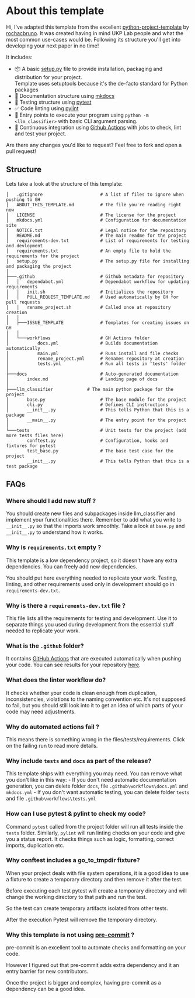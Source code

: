 # About this template

Hi, I've adapted this template from the excellent [python-project-template](https://github.com/rochacbruno/python-project-template/) by [rochacbruno](https://github.com/rochacbruno). It was created having in mind UKP Lab people and what the most common use-cases would be. Following its structure you'll get into developing your next paper in no time!

It includes:

- 📦 A basic [setup.py](setup.py) file to provide installation, packaging and distribution for your project.  
  Template uses setuptools because it's the de-facto standard for Python packages
- 📃 Documentation structure using [mkdocs](http://www.mkdocs.org)
- 🧪 Testing structure using [pytest](https://docs.pytest.org/en/latest/)
- ✅ Code linting using [pylint](https://pypi.org/project/pylint/)
- 🎯 Entry points to execute your program using `python -m <llm_classifier>` with basic CLI argument parsing.
- 🔄 Continuous integration using [Github Actions](https://github.com/UKPLab/llm_classifier/actions) with jobs to check, lint and test your project.

Are there any changes you'd like to request? Feel free to fork and open a pull request!

## Structure

Lets take a look at the structure of this template:

```text
│   .gitignore                      # A list of files to ignore when pushing to GH
│   ABOUT_THIS_TEMPLATE.md          # The file you're reading right now
│   LICENSE                         # The license for the project
│   mkdocs.yml                      # Configuration for documentation site
│   NOTICE.txt                      # Legal notice for the repository
│   README.md                       # The main readme for the project
│   requirements-dev.txt            # List of requirements for testing and devlopment
│   requirements.txt                # An empty file to hold the requirements for the project
│   setup.py                        # The setup.py file for installing and packaging the project
│
├───.github                         # Github metadata for repository
│   │   dependabot.yml              # Dependabot workflow for updating requirements
│   │   init.sh                     # Initializes the repository
│   │   PULL_REQUEST_TEMPLATE.md    # Used automatically by GH for pull requests
│   │   rename_project.sh           # Called once at repository creation
│   │
│   ├───ISSUE_TEMPLATE              # Templates for creating issues on GH 
│   │
│   └───workflows                   # GH Actions folder
│           docs.yml                # Builds documentation automatically
│           main.yml                # Runs install and file checks
│           rename_project.yml      # Renames repository at creation
│           tests.yml               # Run all tests in 'tests' folder
│
├───docs                            # Auto-generated documentation 
│       index.md                    # Landing page of docs
│
├───llm_classifier             # The main python package for the project
│       base.py                     # The base module for the project
│       cli.py                      # Defines CLI instructions
│       __init__.py                 # This tells Python that this is a package
│       __main__.py                 # The entry point for the project
│
└───tests                           # Unit tests for the project (add more tests files here)
        conftest.py                 # Configuration, hooks and fixtures for pytest
        test_base.py                # The base test case for the project
        __init__.py                 # This tells Python that this is a test package
```

## FAQs


### Where should I add new stuff ?

You should create new files and subpackages inside llm_classifier and implement your functionalities there. Remember to add what you write to `__init__.py` so that the imports work smoothly. Take a look at `base.py` and `__init__.py` to understand how it works.

### Why is `requirements.txt` empty ?

This template is a low dependency project, so it doesn't have any extra dependencies.
You can freely add new dependencies.

You should put here everything needed to replicate your work. 
Testing, linting, and other requirements used only in development should go in `requirements-dev.txt`.

### Why is there a `requirements-dev.txt` file ?

This file lists all the requirements for testing and development. Use it to separate things you used during development from the essential stuff needed to replicate your work.

### What is the `.github` folder?

It contains [GitHub Actions](https://docs.github.com/en/actions) that are executed automatically when pushing your code. You can see results for your repository [here](https://github.com/UKPLab/llm_classifier/actions).

### What does the linter workflow do?

It checks whether your code is clean enough from duplication, inconsistencies, violations to the naming convention etc.
It's not supposed to fail, but you should still look into it to get an idea of which parts of your code may need adjustments.

### Why do automated actions fail ?

This means there is something wrong in the files/tests/requirements. 
Click on the failing run to read more details.

### Why include `tests` and `docs` as part of the release?

This template ships with everything you may need. You can remove what you don't like in this way:
    - If you don't need automatic documentation generation, you can delete folder `docs`, file `.github\workflows\docs.yml` and `mkdocs.yml`
    - If you don't want automatic testing, you can delete folder `tests` and file `.github\workflows\tests.yml`

### How can I use pytest & pylint to check my code?

Command `pytest` called from the project folder will run all tests inside the `tests` folder.
Similarly, `pylint` will run linting checks on your code and give you a status report.
It checks things such as logic, formatting, correct imports, duplication etc. 

### Why conftest includes a go_to_tmpdir fixture?

When your project deals with file system operations, it is a good idea to use
a fixture to create a temporary directory and then remove it after the test.

Before executing each test pytest will create a temporary directory and will
change the working directory to that path and run the test.

So the test can create temporary artifacts isolated from other tests.

After the execution Pytest will remove the temporary directory.

### Why this template is not using [pre-commit](https://pre-commit.com/) ?

pre-commit is an excellent tool to automate checks and formatting on your code.

However I figured out that pre-commit adds extra dependency and it an entry barrier
for new contributors.

Once the project is bigger and complex, having pre-commit as a dependency can be a good idea.
